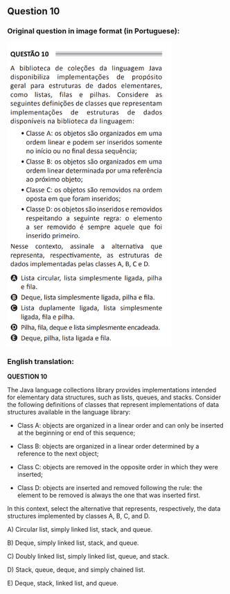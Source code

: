 ## Question 10 ##

### Original question in image format (in Portuguese): ###
<img src="q10-por.png" alt="Question 10 image file" width="75%" height="75%">

### English translation: ###

**QUESTION 10**

The Java language collections library provides implementations intended for elementary data structures, such as lists, queues, and stacks. Consider the following definitions of classes that represent implementations of data structures available in the language library:

- Class A: objects are organized in a linear order and can only be inserted at the beginning or end of this sequence;

- Class B: objects are organized in a linear order determined by a reference to the next object;

- Class C: objects are removed in the opposite order in which they were inserted;

- Class D: objects are inserted and removed following the rule: the element to be removed is always the one that was inserted first.

In this context, select the alternative that represents, respectively, the data structures implemented by classes A, B, C, and D.

A) Circular list, simply linked list, stack, and queue.

B) Deque, simply linked list, stack, and queue.

C) Doubly linked list, simply linked list, queue, and stack.

D) Stack, queue, deque, and simply chained list.

E) Deque, stack, linked list, and queue.
